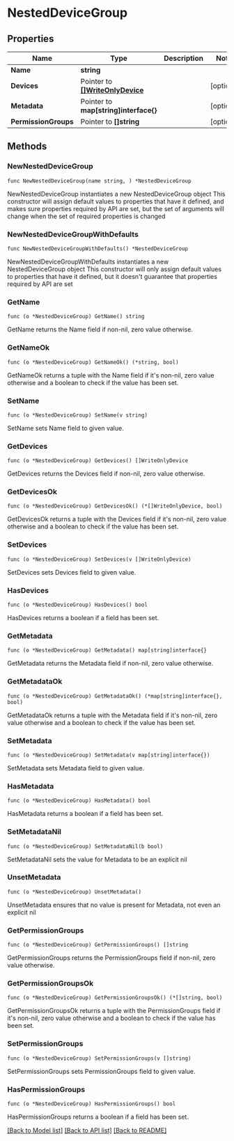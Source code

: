 # NestedDeviceGroup

## Properties

Name | Type | Description | Notes
------------ | ------------- | ------------- | -------------
**Name** | **string** |  | 
**Devices** | Pointer to [**[]WriteOnlyDevice**](WriteOnlyDevice.md) |  | [optional] 
**Metadata** | Pointer to **map[string]interface{}** |  | [optional] 
**PermissionGroups** | Pointer to **[]string** |  | [optional] 

## Methods

### NewNestedDeviceGroup

`func NewNestedDeviceGroup(name string, ) *NestedDeviceGroup`

NewNestedDeviceGroup instantiates a new NestedDeviceGroup object
This constructor will assign default values to properties that have it defined,
and makes sure properties required by API are set, but the set of arguments
will change when the set of required properties is changed

### NewNestedDeviceGroupWithDefaults

`func NewNestedDeviceGroupWithDefaults() *NestedDeviceGroup`

NewNestedDeviceGroupWithDefaults instantiates a new NestedDeviceGroup object
This constructor will only assign default values to properties that have it defined,
but it doesn't guarantee that properties required by API are set

### GetName

`func (o *NestedDeviceGroup) GetName() string`

GetName returns the Name field if non-nil, zero value otherwise.

### GetNameOk

`func (o *NestedDeviceGroup) GetNameOk() (*string, bool)`

GetNameOk returns a tuple with the Name field if it's non-nil, zero value otherwise
and a boolean to check if the value has been set.

### SetName

`func (o *NestedDeviceGroup) SetName(v string)`

SetName sets Name field to given value.


### GetDevices

`func (o *NestedDeviceGroup) GetDevices() []WriteOnlyDevice`

GetDevices returns the Devices field if non-nil, zero value otherwise.

### GetDevicesOk

`func (o *NestedDeviceGroup) GetDevicesOk() (*[]WriteOnlyDevice, bool)`

GetDevicesOk returns a tuple with the Devices field if it's non-nil, zero value otherwise
and a boolean to check if the value has been set.

### SetDevices

`func (o *NestedDeviceGroup) SetDevices(v []WriteOnlyDevice)`

SetDevices sets Devices field to given value.

### HasDevices

`func (o *NestedDeviceGroup) HasDevices() bool`

HasDevices returns a boolean if a field has been set.

### GetMetadata

`func (o *NestedDeviceGroup) GetMetadata() map[string]interface{}`

GetMetadata returns the Metadata field if non-nil, zero value otherwise.

### GetMetadataOk

`func (o *NestedDeviceGroup) GetMetadataOk() (*map[string]interface{}, bool)`

GetMetadataOk returns a tuple with the Metadata field if it's non-nil, zero value otherwise
and a boolean to check if the value has been set.

### SetMetadata

`func (o *NestedDeviceGroup) SetMetadata(v map[string]interface{})`

SetMetadata sets Metadata field to given value.

### HasMetadata

`func (o *NestedDeviceGroup) HasMetadata() bool`

HasMetadata returns a boolean if a field has been set.

### SetMetadataNil

`func (o *NestedDeviceGroup) SetMetadataNil(b bool)`

 SetMetadataNil sets the value for Metadata to be an explicit nil

### UnsetMetadata
`func (o *NestedDeviceGroup) UnsetMetadata()`

UnsetMetadata ensures that no value is present for Metadata, not even an explicit nil
### GetPermissionGroups

`func (o *NestedDeviceGroup) GetPermissionGroups() []string`

GetPermissionGroups returns the PermissionGroups field if non-nil, zero value otherwise.

### GetPermissionGroupsOk

`func (o *NestedDeviceGroup) GetPermissionGroupsOk() (*[]string, bool)`

GetPermissionGroupsOk returns a tuple with the PermissionGroups field if it's non-nil, zero value otherwise
and a boolean to check if the value has been set.

### SetPermissionGroups

`func (o *NestedDeviceGroup) SetPermissionGroups(v []string)`

SetPermissionGroups sets PermissionGroups field to given value.

### HasPermissionGroups

`func (o *NestedDeviceGroup) HasPermissionGroups() bool`

HasPermissionGroups returns a boolean if a field has been set.


[[Back to Model list]](../README.md#documentation-for-models) [[Back to API list]](../README.md#documentation-for-api-endpoints) [[Back to README]](../README.md)


